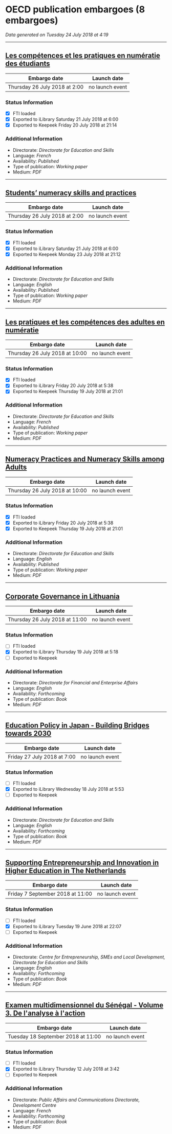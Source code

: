 # OECD publication embargoes (8 embargoes)

*Data generated on Tuesday 24 July 2018 at 4:19*

------

## [Les compétences et les pratiques en numératie des étudiants](https://doi.org/10.1787/fe5b7ce1-fr)

Embargo date | Launch date
-------------|------------
Thursday 26 July 2018 at 2:00 | no launch event

### Status Information
- [x] FTI loaded 
- [x] Exported to iLibrary Saturday 21 July 2018 at 6:00
- [x] Exported to Keepeek Friday 20 July 2018 at 21:14

### Additional Information

* Directorate: *Directorate for Education and Skills*
* Language: *French*
* Availability: *Published*
* Type of publication: *Working paper*
* Medium: *PDF*

------

## [Students’ numeracy skills and practices](https://doi.org/10.1787/b6ce23eb-en)

Embargo date | Launch date
-------------|------------
Thursday 26 July 2018 at 2:00 | no launch event

### Status Information
- [x] FTI loaded 
- [x] Exported to iLibrary Saturday 21 July 2018 at 6:00
- [x] Exported to Keepeek Monday 23 July 2018 at 21:12

### Additional Information

* Directorate: *Directorate for Education and Skills*
* Language: *English*
* Availability: *Published*
* Type of publication: *Working paper*
* Medium: *PDF*

------

## [Les pratiques et les compétences des adultes en numératie](https://doi.org/10.1787/3545c222-fr)

Embargo date | Launch date
-------------|------------
Thursday 26 July 2018 at 10:00 | no launch event

### Status Information
- [x] FTI loaded 
- [x] Exported to iLibrary Friday 20 July 2018 at 5:38
- [x] Exported to Keepeek Thursday 19 July 2018 at 21:01

### Additional Information

* Directorate: *Directorate for Education and Skills*
* Language: *French*
* Availability: *Published*
* Type of publication: *Working paper*
* Medium: *PDF*

------

## [Numeracy Practices and Numeracy Skills among Adults](https://doi.org/10.1787/8f19fc9f-en)

Embargo date | Launch date
-------------|------------
Thursday 26 July 2018 at 10:00 | no launch event

### Status Information
- [x] FTI loaded 
- [x] Exported to iLibrary Friday 20 July 2018 at 5:38
- [x] Exported to Keepeek Thursday 19 July 2018 at 21:01

### Additional Information

* Directorate: *Directorate for Education and Skills*
* Language: *English*
* Availability: *Published*
* Type of publication: *Working paper*
* Medium: *PDF*

------

## [Corporate Governance in Lithuania](https://doi.org/10.1787/9789264302617-en)

Embargo date | Launch date
-------------|------------
Thursday 26 July 2018 at 11:00 | no launch event

### Status Information
- [ ] FTI loaded
- [x] Exported to iLibrary Thursday 19 July 2018 at 5:18
- [ ] Exported to Keepeek

### Additional Information

* Directorate: *Directorate for Financial and Enterprise Affairs*
* Language: *English*
* Availability: *Forthcoming*
* Type of publication: *Book*
* Medium: *PDF*

------

## [Education Policy in Japan - Building Bridges towards 2030](https://doi.org/10.1787/9789264302402-en)

Embargo date | Launch date
-------------|------------
Friday 27 July 2018 at 7:00 | no launch event

### Status Information
- [ ] FTI loaded
- [x] Exported to iLibrary Wednesday 18 July 2018 at 5:53
- [ ] Exported to Keepeek

### Additional Information

* Directorate: *Directorate for Education and Skills*
* Language: *English*
* Availability: *Forthcoming*
* Type of publication: *Book*
* Medium: *PDF*

------

## [Supporting Entrepreneurship and Innovation in Higher Education in The Netherlands](https://doi.org/10.1787/9789264292048-en)

Embargo date | Launch date
-------------|------------
Friday 7 September 2018 at 11:00 | no launch event

### Status Information
- [ ] FTI loaded
- [x] Exported to iLibrary Tuesday 19 June 2018 at 22:07
- [ ] Exported to Keepeek

### Additional Information

* Directorate: *Centre for Entrepreneurship, SMEs and Local Development, Directorate for Education and Skills*
* Language: *English*
* Availability: *Forthcoming*
* Type of publication: *Book*
* Medium: *PDF*

------

## [Examen multidimensionnel du Sénégal - Volume 3. De l'analyse à l'action](https://doi.org/10.1787/9789264300347-fr)

Embargo date | Launch date
-------------|------------
Tuesday 18 September 2018 at 11:00 | no launch event

### Status Information
- [ ] FTI loaded
- [x] Exported to iLibrary Thursday 12 July 2018 at 3:42
- [ ] Exported to Keepeek

### Additional Information

* Directorate: *Public Affairs and Communications Directorate, Development Centre*
* Language: *French*
* Availability: *Forthcoming*
* Type of publication: *Book*
* Medium: *PDF*